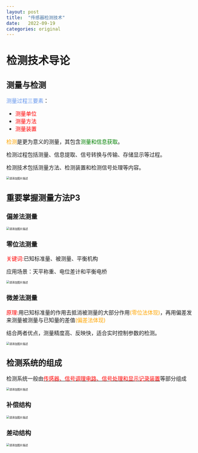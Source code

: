 ```yaml
---
layout: post
title:  "传感器检测技术"
date:   2022-09-19
categories: original
---
```




# 检测技术导论

## 测量与检测

<font color='cornflowerblue'>测量过程三要素</font>：

- <font color='red'>测量单位</font>
- <font color='red'>测量方法</font>
- <font color='red'>测量装置</font>

<font color='orange'>检测</font>是更为意义的测量，其包含<font color='green'>测量和信息获取</font>。

检测过程包括测量、信息提取、信号转换与传输、存储显示等过程。

检测技术包括测量方法、检测装置和检测信号处理等内容。

<img src="https://img-blog.csdnimg.cn/d5893b6c393243bf9b6a75d001a927b0.png" alt="请添加图片描述" style="zoom:50%;" />

## 重要掌握测量方法P3

### 偏差法测量

<img src="https://img-blog.csdnimg.cn/31a102c760bc48a994ef63afff84a0df.png" alt="请添加图片描述" style="zoom:50%;" />

### 零位法测量

<font color='red'>关键词:</font>已知标准量、被测量、平衡机构

应用场景：天平称重、电位差计和平衡电桥

<img src="https://img-blog.csdnimg.cn/427831e25b37412e9d82c6b8e108aaaa.png" alt="请添加图片描述" style="zoom:50%;" />

### 微差法测量

<font color='red'>原理:</font>用已知标准量的作用去抵消被测量的大部分作用<font color='orange'>(零位法体现)</font>，再用偏差发来测量被测量与已知量的差值<font color='orange'>(偏差法体现)</font>

结合两者优点，测量精度高、反映快，适合实时控制参数的检测。

<img src="https://img-blog.csdnimg.cn/d34148720090438e852387f7b08d345f.png" alt="请添加图片描述" style="zoom:50%;" />

## 检测系统的组成

检测系统一般由<u><font color='red'>传感器、信号调理电路、信号处理和显示记录装置</font></u>等部分组成

<img src="https://img-blog.csdnimg.cn/51567ab390d94834a1f1a47ae3fb7c86.png" alt="请添加图片描述" style="zoom:50%;" />

### 补偿结构

<img src="https://img-blog.csdnimg.cn/ed9985034f2346e8aa3d2d4a2933a989.png" alt="请添加图片描述" style="zoom:50%;" />

### 差动结构

<img src="https://img-blog.csdnimg.cn/8c87608ee7b445a58f538496b45a9789.png" alt="请添加图片描述" style="zoom:50%;" />
